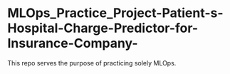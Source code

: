 # MLOps_Practice_Project-Patient-s-Hospital-Charge-Predictor-for-Insurance-Company-
This repo serves the purpose of practicing solely MLOps. 
